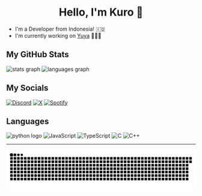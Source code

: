 <h1 align="center">Hello, I'm Kuro 👋</h1>

- I'm a Developer from Indonesia! 🇮🇩
- I'm currently working on [Yuya](https://github.com/Kuro-Rui/YuyaBot) <!-- [Shiro](https://discord.com/oauth2/authorize?client_id=886547720985264178) and [Fumo](https://github.com/Kuro-Rui/FumoBot) --> 👨🏻‍💻

<h2 align="left">My GitHub Stats</h2>
<div align="left">
  <img src="https://github-readme-stats.vercel.app/api?username=Kuro-Rui&hide_title=false&hide_rank=false&show_icons=true&include_all_commits=true&count_private=true&disable_animations=false&theme=dracula&locale=en&hide_border=false" height=160 alt="stats graph"/>
  <img src="https://github-readme-stats.vercel.app/api/top-langs?username=Kuro-Rui&locale=en&hide_title=false&layout=compact&card_width=320&langs_count=5&theme=dracula&hide_border=false" height=160 alt="languages graph"/>
</div>

###

<h2 align="left">My Socials</h2>
<div align="left">
  <a href="https://discord.com/users/732425670856147075"><img src="https://img.shields.io/static/v1?message=Discord&color=7289DA&label=&logo=discord&logoColor=white&style=for-the-badge" height=35 alt="Discord"/></a>
  <a href="https://x.com/KuruiOsu"><img src="https://img.shields.io/static/v1?message=X&color=black&label=&logo=x&logoColor=white&style=for-the-badge" height=35 alt="X"/></a>
  <a href="https://open.spotify.com/user/2gptzkma0ayhbkigxn6c4ud2g"><img src="https://img.shields.io/static/v1?message=Spotify&color=1ED760&label=&logo=spotify&logoColor=white&style=for-the-badge" height=35 alt="Spotify"></a>
</div>

###

<h2 align="left">Languages</h2>
<div align="left">
  <img src="https://cdn.jsdelivr.net/gh/devicons/devicon/icons/python/python-original.svg" height=50 alt="python logo"/>
  <img src="https://cdn.jsdelivr.net/gh/devicons/devicon/icons/javascript/javascript-original.svg" height=50 alt="JavaScript"/>
  <img src="https://cdn.jsdelivr.net/gh/devicons/devicon/icons/typescript/typescript-original.svg" height=50 alt="TypeScript"/>
  <img src="https://cdn.jsdelivr.net/gh/devicons/devicon/icons/c/c-original.svg" height=50 alt="C"/>
  <img src="https://cdn.jsdelivr.net/gh/devicons/devicon/icons/cplusplus/cplusplus-original.svg" height=50 alt="C++"/>
</div>

---

<img src="https://raw.githubusercontent.com/Kuro-Rui/Kuro-Rui/assets/snake.svg" alt="Snake"/>

